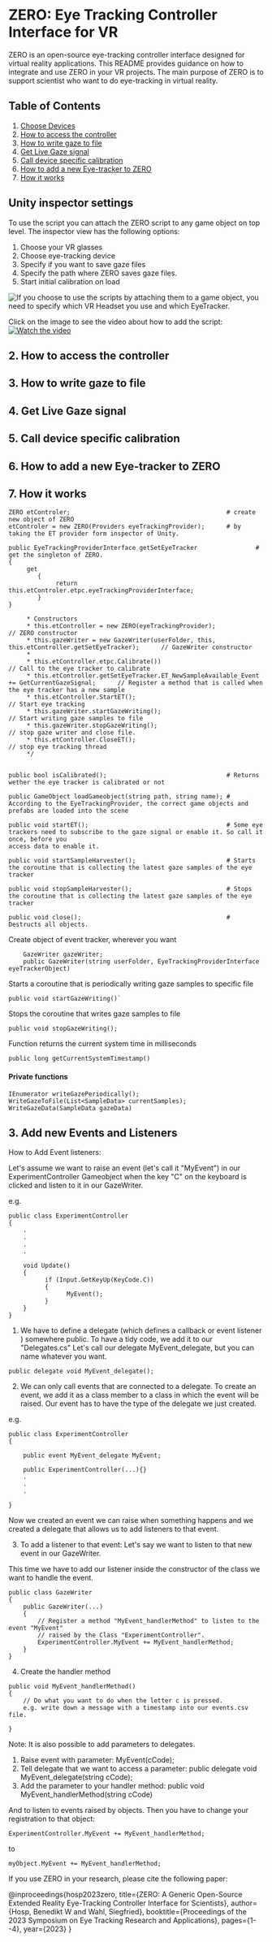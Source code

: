 # ZERO: Eye Tracking Controller Interface for VR

ZERO is an open-source eye-tracking controller interface designed for virtual reality applications. This README provides guidance on how to integrate and use ZERO in your VR projects. The main purpose of ZERO is to support scientist who want to do eye-tracking in virtual reality. 


## Table of Contents
1. [Choose Devices](#1.-eye-tracking-and-vr-devices)
2. [How to access the controller](#2-how-to-access-the-controller)
3. [How to write gaze to file](#3-how-to-write-gaze-to-file)
4. [Get Live Gaze signal](#4-get-live-gaze-signal)
5. [Call device specific calibration](#5-call-device-specific-calibration)
6. [How to add a new Eye-tracker to ZERO](#6-how-to-add-a-new-eye-tracker-to-zero)
7. [How it works](#7-how-it-works)





## Unity inspector settings
To use the script you can attach the ZERO script to any game object on top level.
The inspector view has the following options:
1. Choose your VR glasses 
2. Choose eye-tracking device
3. Specify if you want to save gaze files
4. Specify the path where ZERO saves gaze files.
5. Start initial calibration on load


![If you choose to use the scripts by attaching them to a game object, you need to specify which VR Headset you use and which EyeTracker.](HowToFiles/ChooseProvider.png "Provider")
<!-- blank line -->

Click on the image to see the video about how to add the script:
[![Watch the video](https://img.youtube.com/vi/k842mTuHbdM/hqdefault.jpg)](https://youtu.be/k842mTuHbdM)

<!-- blank line -->



## 2. How to access the controller



## 3. How to write gaze to file

## 4. Get Live Gaze signal

## 5. Call device specific calibration

## 6. How to add a new Eye-tracker to ZERO

## 7. How it works



```
ZERO etControler;											# create new object of ZERO
etControler = new ZERO(Providers eyeTrackingProvider);		# by taking the ET provider form inspector of Unity.

public EyeTrackingProviderInterface getSetEyeTracker				# get the singleton of ZERO.
{
	 get 
	 	{
			 return this.etControler.etpc.eyeTrackingProviderInterface;
		}
}

     * Constructors
     * this.etController = new ZERO(eyeTrackingProvider);                                           // ZERO constructor
     * this.gazeWriter = new GazeWriter(userFolder, this, this.etController.getSetEyeTracker);      // GazeWriter constructor
     * 
     * this.etController.etpc.Calibrate())                                                          // Call to the eye tracker to calibrate
     * this.etController.getSetEyeTracker.ET_NewSampleAvailable_Event += GetCurrentGazeSignal;      // Register a method that is called when the eye tracker has a new sample
     * this.etController.StartET();                                                                 // Start eye tracking
     * this.gazeWriter.startGazeWriting();                                                          // Start writing gaze samples to file
     * this.gazeWriter.stopGazeWriting();                                                           // stop gaze writer and close file.
     * this.etController.CloseET();                                                                 // stop eye tracking thread
     */


public bool isCalibrated();									# Returns wether the eye tracker is calibrated or not

public GameObject loadGameobject(string path, string name);	# According to the EyeTrackingProvider, the correct game objects and prefabs are loaded into the scene

public void startET();										# Some eye trackers need to subscribe to the gaze signal or enable it. So call it once, before you
access data to enable it.

public void startSampleHarvester();							# Starts the coroutine that is collecting the latest gaze samples of the eye tracker  

public void stopSampleHarvester();							# Stops the coroutine that is collecting the latest gaze samples of the eye tracker  

public void close();										# Destructs all objects.
```

Create object of event tracker, wherever you want
```
    GazeWriter gazeWriter;
    public GazeWriter(string userFolder, EyeTrackingProviderInterface eyeTrackerObject)
```

Starts a coroutine that is periodically writing gaze samples to specific file
```
public void startGazeWriting()`
```

Stops the coroutine that writes gaze samples to file
```
public void stopGazeWriting();
```

Function returns the current system time in milliseconds
```
public long getCurrentSystemTimestamp()
```



#### Private functions

```
IEnumerator writeGazePeriodically();
WriteGazeToFile(List<SampleData> currentSamples); 
WriteGazeData(SampleData gazeData)
```
<!-- blank line -->

## 3. Add new Events and Listeners

How to Add Event listeners:

Let's assume we want to raise an event (let's call it "MyEvent") in our ExperimentController Gameobject when the key "C" on the keyboard is clicked and listen to it in our GazeWriter.

e.g.
```
public class ExperimentController
{
	.
	.
	.
	.
	
	void Update()
	{
		  if (Input.GetKeyUp(KeyCode.C))
		  {
				MyEvent();
		  }
	}
}
```


1. We have to define a delegate (which defines a callback or event listener ) somewhere public. To have a tidy code, we add it to our "Delegates.cs"
Let's call our delegate MyEvent_delegate, but you can name whatever you want.

```
public delegate void MyEvent_delegate();
```

2. We can only call events that are connected to a delegate. To create an event, 
we add it as a class member to a class in which the event will be raised.
Our event has to have the type of the delegate we just created.

e.g. 
```
public class ExperimentController
{

	public event MyEvent_delegate MyEvent;
	
	public ExperimentController(...){}
	.
	.
	.
	
}
```

Now we created an event we can raise when something happens and we created a delegate that allows us to add listeners to that event.





3. To add a listener to that event: Let's say we want to listen to that new event in our GazeWriter.

This time we have to add our listener inside the constructor of the class we want to handle the event.

```
public class GazeWriter
{
	public GazeWriter(...)
	{
		// Register a method "MyEvent_handlerMethod" to listen to the event "MyEvent"
		// raised by the Class "ExperimentController".
		ExperimentController.MyEvent += MyEvent_handlerMethod;
	}
}
```





4. Create the handler method

```
public void MyEvent_handlerMethod()
{
	// Do what you want to do when the letter c is pressed.
	e.g. write down a message with a timestamp into our events.csv file.
	
}
```


Note: It is also possible to add parameters to delegates.

1. Raise event with parameter: MyEvent(cCode);
2. Tell delegate that we want to access a parameter: public delegate void MyEvent_delegate(string cCode);
3. Add the parameter to your handler method: public void MyEvent_handlerMethod(string cCode)


And to listen to events raised by objects. Then you have to change your registration to that object:

```
ExperimentController.MyEvent += MyEvent_handlerMethod;
```
to
```
myObject.MyEvent += MyEvent_handlerMethod;
```

If you use ZERO in your research, please cite the following paper: 

@inproceedings{hosp2023zero,
  title={ZERO: A Generic Open-Source Extended Reality Eye-Tracking Controller Interface for Scientists},
  author={Hosp, Benedikt W and Wahl, Siegfried},
  booktitle={Proceedings of the 2023 Symposium on Eye Tracking Research and Applications},
  pages={1--4},
  year={2023}
}